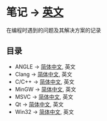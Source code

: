 # 笔记 -> [英文](/README.md)
在编程时遇到的问题及其解决方案的记录
## 目录
- ANGLE -> [简体中文](/angle.zh.cn.md), 英文
- Clang -> [简体中文](/clang.zh.cn.md), 英文
- C/C++ -> [简体中文](/cpp.zh.cn.md), 英文
- MinGW -> [简体中文](/mingw.zh.cn.md), 英文
- MSVC -> [简体中文](/msvc.zh.cn.md), 英文
- Qt -> [简体中文](/qt.zh.cn.md), 英文
- Win32 -> [简体中文](/win32.zh.cn.md), 英文
